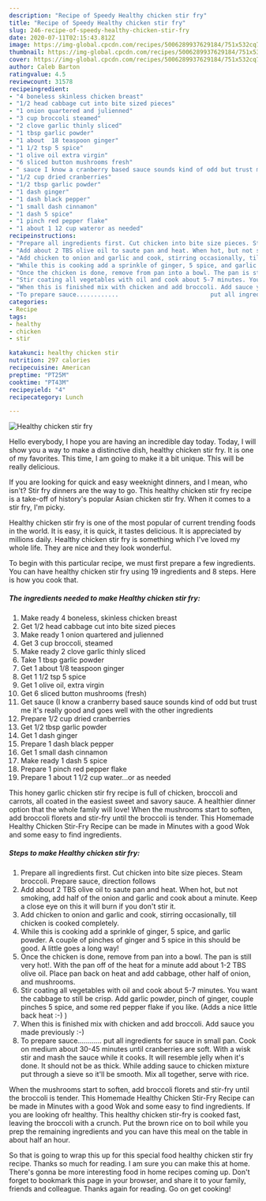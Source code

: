 ```yaml
---
description: "Recipe of Speedy Healthy chicken stir fry"
title: "Recipe of Speedy Healthy chicken stir fry"
slug: 246-recipe-of-speedy-healthy-chicken-stir-fry
date: 2020-07-11T02:15:43.812Z
image: https://img-global.cpcdn.com/recipes/5006289937629184/751x532cq70/healthy-chicken-stir-fry-recipe-main-photo.jpg
thumbnail: https://img-global.cpcdn.com/recipes/5006289937629184/751x532cq70/healthy-chicken-stir-fry-recipe-main-photo.jpg
cover: https://img-global.cpcdn.com/recipes/5006289937629184/751x532cq70/healthy-chicken-stir-fry-recipe-main-photo.jpg
author: Caleb Barton
ratingvalue: 4.5
reviewcount: 31578
recipeingredient:
- "4 boneless skinless chicken breast"
- "1/2 head cabbage cut into bite sized pieces"
- "1 onion quartered and julienned"
- "3 cup broccoli steamed"
- "2 clove garlic thinly sliced"
- "1 tbsp garlic powder"
- "1 about  18 teaspoon ginger"
- "1 1/2 tsp 5 spice"
- "1 olive oil extra virgin"
- "6 sliced button mushrooms fresh"
- " sauce I know a cranberry based sauce sounds kind of odd but trust me its really good and goes well with the other ingredients"
- "1/2 cup dried cranberries"
- "1/2 tbsp garlic powder"
- "1 dash ginger"
- "1 dash black pepper"
- "1 small dash cinnamon"
- "1 dash 5 spice"
- "1 pinch red pepper flake"
- "1 about 1 12 cup wateror as needed"
recipeinstructions:
- "Prepare all ingredients first. Cut chicken into bite size pieces. Steam broccoli. Prepare sauce, direction follows"
- "Add about 2 TBS olive oil to saute pan and heat. When hot, but not smoking, add half of the onion and garlic and cook about a minute. Keep a close eye on this it will burn if you don&#39;t stir it."
- "Add chicken to onion and garlic and cook, stirring occasionally, till chicken is cooked completely."
- "While this is cooking add a sprinkle of ginger, 5 spice, and garlic powder. A couple of pinches of ginger and 5 spice in this should be good. A little goes a long way!"
- "Once the chicken is done, remove from pan into a bowl. The pan is still very hot!. With the pan off of the heat for a minute add about 1-2 TBS olive oil. Place pan back on heat and add cabbage, other half of onion, and mushrooms."
- "Stir coating all vegetables with oil and cook about 5-7 minutes. You want the cabbage to still be crisp. Add garlic powder, pinch of ginger, couple pinches 5 spice, and some red pepper flake if you like. (Adds a nice little back heat :-) )"
- "When this is finished mix with chicken and add broccoli. Add sauce you made previously :-)"
- "To prepare sauce............                          put all ingredients for sauce in small pan. Cook on medium about 30-45 minutes until cranberries are soft. With a wisk stir and mash the sauce while it cooks. It will resemble jelly when it&#39;s done. It should not be as thick. While adding sauce to chicken mixture put through a sieve so it&#39;ll be smooth. Mix all together, serve with rice."
categories:
- Recipe
tags:
- healthy
- chicken
- stir

katakunci: healthy chicken stir 
nutrition: 297 calories
recipecuisine: American
preptime: "PT25M"
cooktime: "PT43M"
recipeyield: "4"
recipecategory: Lunch

---
```



![Healthy chicken stir fry](https://img-global.cpcdn.com/recipes/5006289937629184/751x532cq70/healthy-chicken-stir-fry-recipe-main-photo.jpg)

Hello everybody, I hope you are having an incredible day today. Today, I will show you a way to make a distinctive dish, healthy chicken stir fry. It is one of my favorites. This time, I am going to make it a bit unique. This will be really delicious.

If you are looking for quick and easy weeknight dinners, and I mean, who isn&#39;t? Stir fry dinners are the way to go. This healthy chicken stir fry recipe is a take-off of history&#39;s popular Asian chicken stir fry. When it comes to a stir fry, I&#39;m picky.

Healthy chicken stir fry is one of the most popular of current trending foods in the world. It is easy, it is quick, it tastes delicious. It is appreciated by millions daily. Healthy chicken stir fry is something which I've loved my whole life. They are nice and they look wonderful.


To begin with this particular recipe, we must first prepare a few ingredients. You can have healthy chicken stir fry using 19 ingredients and 8 steps. Here is how you cook that.

<!--inarticleads1-->

##### The ingredients needed to make Healthy chicken stir fry:

1. Make ready 4 boneless, skinless chicken breast
1. Get 1/2 head cabbage cut into bite sized pieces
1. Make ready 1 onion quartered and julienned
1. Get 3 cup broccoli, steamed
1. Make ready 2 clove garlic thinly sliced
1. Take 1 tbsp garlic powder
1. Get 1 about  1/8 teaspoon ginger
1. Get 1 1/2 tsp 5 spice
1. Get 1 olive oil, extra virgin
1. Get 6 sliced button mushrooms (fresh)
1. Get  sauce (I know a cranberry based sauce sounds kind of odd but trust me it&#39;s really good and goes well with the other ingredients
1. Prepare 1/2 cup dried cranberries
1. Get 1/2 tbsp garlic powder
1. Get 1 dash ginger
1. Prepare 1 dash black pepper
1. Get 1 small dash cinnamon
1. Make ready 1 dash 5 spice
1. Prepare 1 pinch red pepper flake
1. Prepare 1 about 1 1/2 cup water...or as needed


This honey garlic chicken stir fry recipe is full of chicken, broccoli and carrots, all coated in the easiest sweet and savory sauce. A healthier dinner option that the whole family will love! When the mushrooms start to soften, add broccoli florets and stir-fry until the broccoli is tender. This Homemade Healthy Chicken Stir-Fry Recipe can be made in Minutes with a good Wok and some easy to find ingredients. 

<!--inarticleads2-->

##### Steps to make Healthy chicken stir fry:

1. Prepare all ingredients first. Cut chicken into bite size pieces. Steam broccoli. Prepare sauce, direction follows
1. Add about 2 TBS olive oil to saute pan and heat. When hot, but not smoking, add half of the onion and garlic and cook about a minute. Keep a close eye on this it will burn if you don&#39;t stir it.
1. Add chicken to onion and garlic and cook, stirring occasionally, till chicken is cooked completely.
1. While this is cooking add a sprinkle of ginger, 5 spice, and garlic powder. A couple of pinches of ginger and 5 spice in this should be good. A little goes a long way!
1. Once the chicken is done, remove from pan into a bowl. The pan is still very hot!. With the pan off of the heat for a minute add about 1-2 TBS olive oil. Place pan back on heat and add cabbage, other half of onion, and mushrooms.
1. Stir coating all vegetables with oil and cook about 5-7 minutes. You want the cabbage to still be crisp. Add garlic powder, pinch of ginger, couple pinches 5 spice, and some red pepper flake if you like. (Adds a nice little back heat :-) )
1. When this is finished mix with chicken and add broccoli. Add sauce you made previously :-)
1. To prepare sauce............                          put all ingredients for sauce in small pan. Cook on medium about 30-45 minutes until cranberries are soft. With a wisk stir and mash the sauce while it cooks. It will resemble jelly when it&#39;s done. It should not be as thick. While adding sauce to chicken mixture put through a sieve so it&#39;ll be smooth. Mix all together, serve with rice.


When the mushrooms start to soften, add broccoli florets and stir-fry until the broccoli is tender. This Homemade Healthy Chicken Stir-Fry Recipe can be made in Minutes with a good Wok and some easy to find ingredients. If you are looking ofr healthy. This healthy chicken stir-fry is cooked fast, leaving the broccoli with a crunch. Put the brown rice on to boil while you prep the remaining ingredients and you can have this meal on the table in about half an hour. 

So that is going to wrap this up for this special food healthy chicken stir fry recipe. Thanks so much for reading. I am sure you can make this at home. There's gonna be more interesting food in home recipes coming up. Don't forget to bookmark this page in your browser, and share it to your family, friends and colleague. Thanks again for reading. Go on get cooking!
